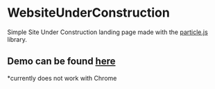 # WebsiteUnderConstruction

Simple Site Under Construction landing page made with the [particle.js](https://vincentgarreau.com/particles.js/) library.

## Demo can be found [here][1]
*currently does not work with Chrome


[1]: https://na-wu.github.io/website-under-construction/
